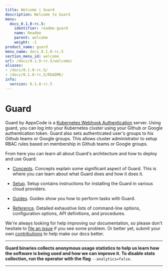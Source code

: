 ```yaml
---
title: Welcome | Guard
description: Welcome to Guard
menu:
  docs_0.1.0-rc.5:
    identifier: readme-guard
    name: Readme
    parent: welcome
    weight: -1
product_name: guard
menu_name: docs_0.1.0-rc.5
section_menu_id: welcome
url: /docs/0.1.0-rc.5/welcome/
aliases:
- /docs/0.1.0-rc.5/
- /docs/0.1.0-rc.5/README/
info:
  version: 0.1.0-rc.5
---
```


# Guard

Guard by AppsCode is a [Kubernetes Webhook Authentication](https://kubernetes.io/docs/admin/authentication/#webhook-token-authentication) server. Using guard, you can log into your Kubernetes cluster using your Github or Google authentication token. Guard also sets authenticated user's groups to his Github teams or Google groups. This allows cluster administrator to setup RBAC rules based on membership in Github teams or Google groups.

From here you can learn all about Guard's architecture and how to deploy and use Guard.

- [Concepts](/docs/0.1.0-rc.5/concepts/). Concepts explain some significant aspect of Guard. This is where you can learn about what Guard does and how it does it.

- [Setup](/docs/0.1.0-rc.5/setup/). Setup contains instructions for installing
  the Guard in various cloud providers.

- [Guides](/docs/0.1.0-rc.5/guides/). Guides show you how to perform tasks with Guard.

- [Reference](/docs/0.1.0-rc.5/reference/). Detailed exhaustive lists of
command-line options, configuration options, API definitions, and procedures.

We're always looking for help improving our documentation, so please don't hesitate to [file an issue](https://github.com/appscode/guard/issues/new) if you see some problem. Or better yet, submit your own [contributions](/docs/0.1.0-rc.5/CONTRIBUTING) to help
make our docs better.

---

**Guard binaries collects anonymous usage statistics to help us learn how the software is being used and how we can improve it. To disable stats collection, run the operator with the flag** `--analytics=false`.

---

